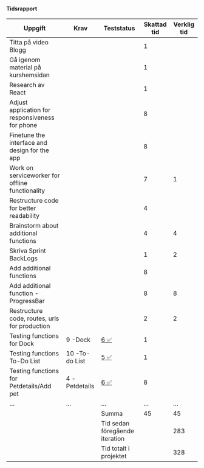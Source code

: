 #### Tidsrapport

| Uppgift                                            | Krav                  | Teststatus                        | Skattad tid | Verklig tid |
|----------------------------------------------------|-----------------------|-----------------------------------|-------------|-------------|
| Titta på video Blogg                               |                       |                                   | 1           |             |
| Gå igenom material på kurshemsidan                 |                       |                                   | 1           |             |
| Research av React                                  |                       |                                   | 1           |             |
| Adjust application for responsiveness for phone    |                       |                                   | 8           |             |
| Finetune the interface and design for the app      |                       |                                   | 8           |             |
| Work on serviceworker for offline functionality    |                       |                                   | 7           |    1        |
| Restructure code for better readability            |                       |                                   | 4           |             |
| Brainstorm about additional functions              |                       |                                   | 4           |    4        |
| Skriva Sprint BackLogs                             |                       |                                   | 1           |    2        |
| Add additional functions                           |                       |                                   | 8           |             |
| Add additional function - ProgressBar              |                       |                                   | 8           |    8        |
| Restructure code, routes, urls for production      |                       |                                   | 2           |    2        |
| Testing functions for Dock                         | 9 -Dock               | [6 ✅](/Testning/Testrapport-5.md)              |    1        |
| Testing functions To-Do List                       | 10 -To-do List        | [5 ✅](/Testning/Testrapport-6.md)              |    1        |
| Testing functions for Petdetails/Add pet           | 4 -Petdetails         | [6 ✅](/Testning/Testrapport-7.md)              |    8        |
| …                                                  | …                     | …                                 | …           | …           |
|                                                    |                       | Summa                             | 45          |     45      |
|                                                    |                       | Tid sedan föregående iteration    |             |         283 |
|                                                    |                       | Tid totalt i projektet            |             |         328 |